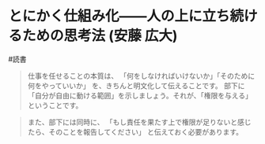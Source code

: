 # とにかく仕組み化――人の上に立ち続けるための思考法 (安藤 広大)

#読書

> 仕事を任せることの本質は、 「何をしなければいけないか」「そのために何をやっていいか」 を、きちんと明文化して伝えることです。 部下に「自分が自由に動ける範囲」を示しましょう。それが、「権限を与える」ということです。

> また、部下には同時に、 「もし責任を果たす上で権限が足りないと感じたら、そのことを報告してください」 と伝えておく必要があります。

